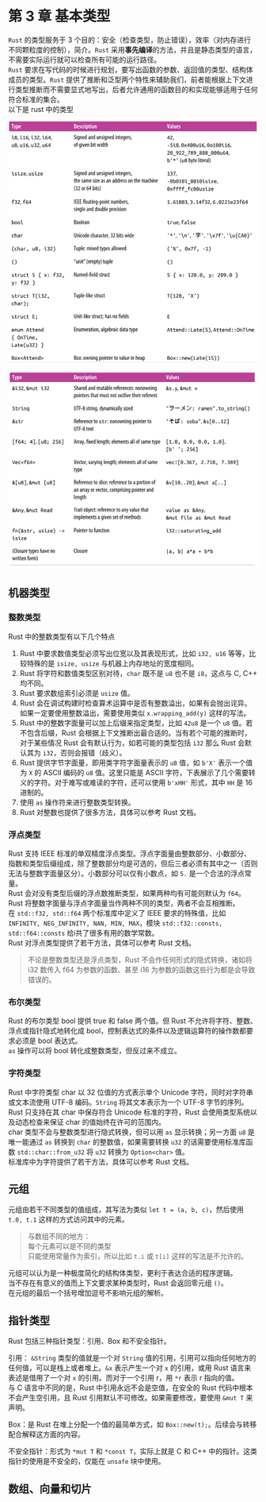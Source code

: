 # 第 3 章 基本类型

`Rust` 的类型服务于 3 个目的：安全（检查类型，防止错误），效率（对内存进行不同颗粒度的控制），简介。`Rust` 采用**事先编译**的方法，并且是静态类型的语言，不需要实际运行就可以检查所有可能的运行路径。  
`Rust` 要求在写代码的时候进行规划，要写出函数的参数、返回值的类型、结构体成员的类型。`Rust` 提供了推断和泛型两个特性来辅助我们，前者能根据上下文进行类型推断而不需要显式地写出，后者允许通用的函数目的和实现能够适用于任何符合标准的集合。  
以下是 rust 中的类型

![](_v_images/20220309204246038_32497.png)

![](_v_images/20220309204310260_31311.png)

## 机器类型
### 整数类型
Rust 中的整数类型有以下几个特点

1. Rust 中要求数值类型必须写出位宽以及其表现形式，比如 `i32, u16` 等等，比较特殊的是 `isize, usize` 与机器上内存地址的宽度相同。
2. Rust 将字符和数值类型区别对待，`char` 既不是 `u8` 也不是 `i8`，这点与 C, C++ 均不同。
3. Rust 要求数组索引必须是 `usize` 值。
4. Rust 会在调试构建时检查算术运算中是否有整数溢出，如果有会抛出诧异。如果一定要使用整数溢出，需要使用类似 `x.wrapping_add(y)` 这样的写法。
5. Rust 中的整数字面量可以加上后缀来指定类型，比如 `42u8` 是一个 `u8` 值。若不包含后缀，Rust 会根据上下文推断出最合适的。当有若个可能的推断时，对于某些情况 Rust 会有默认行为，如若可能的类型包括 `i32` 那么 Rust 会默认其为 `i32`，否则会报错（歧义）。
6. Rust 提供字节字面量，即用类字符字面量表示的 `u8` 值，如 `b'X'` 表示一个值为 `X` 的 ASCII 编码的 `u8` 值。这里只能是 ASCII 字符，下表展示了几个需要转义的字符。对于难写或难读的字符，还可以使用 `b'xHH'` 形式，其中 `HH` 是 16 进制的。
7. 使用 `as` 操作符来进行整数类型转换。
8. Rust 对整数也提供了很多方法，具体可以参考 Rust 文档。

### 浮点类型
Rust 支持 IEEE 标准的单双精度浮点类型。浮点字面量由整数部分、小数部分、指数和类型后缀组成，除了整数部分均是可选的，但后三者必须有其中之一（否则无法与整数字面量区分）。小数部分可以仅有小数点，如 `5.` 是一个合法的浮点常量。  
Rust 会对没有类型后缀的浮点数推断类型，如果两种均有可能则默认为 `f64`。Rust 将整数字面量与浮点字面量当作两种不同的类型，两者不会互相推断。  
在 `std::f32, std::f64` 两个标准库中定义了 IEEE 要求的特殊值，比如 `INFINITY, NEG_INFINITY, NAN, MIN, MAX`，模块 `std::f32::consts, std::f64::consts` 给i共了很多有用的数学常数。  
Rust 对浮点类型提供了若干方法，具体可以参考 Rust 文档。

> 不论是整数类型还是浮点类型，Rust 不会作任何形式的隐式转换，诸如将 i32 数传入 f64 为参数的函数、甚至 i16 为参数的函数这些行为都是会导致错误的。

### 布尔类型
Rust 的布尔类型 bool 提供 true 和 false 两个值。但 Rust 不允许将字符、整数、浮点或指针隐式地转化成 bool，控制表达式的条件以及逻辑运算符的操作数都要求必须是 bool 表达式。  
`as` 操作可以将 bool 转化成整数类型，但反过来不成立。

### 字符类型
Rust 中字符类型 char 以 32 位值的方式表示单个 Unicode 字符，同时对字符串或文本流使用 UTF-8 编码。`String` 将其文本表示为一个 UTF-8 字节的序列。  
Rust 只支持在其 char 中保存符合 Unicode 标准的字符，Rust 会使用类型系统以及动态检查来保证 char 的值始终在许可的范围内。  
char 类型不会与整数类型进行隐式转换，但可以用 `as` 显示转换；另一方面 `u8` 是唯一能通过 `as` 转换到 `char` 的整数值，如果需要转换 `u32` 的话需要使用标准库函数 `std::char::from_u32` 将 `u32` 转换为 `Option<char>` 值。  
标准库中为字符提供了若干方法，具体可以参考 Rust 文档。

## 元组
元组由若干不同类型的值组成，其写法为类似 `let t = (a, b, c)`，然后使用 `t.0, t.1` 这样的方式访问其中的元素。

> 与数组不同的地方：  
> 每个元素可以是不同的类型  
> 只能使用常量作为索引，所以比如 `t.i` 或 `t[i]` 这样的写法是不允许的。

元组可以认为是一种极度简化的结构体类型，更利于表达合适的程序逻辑。  
当不存在有意义的值而上下文要求某种类型时，Rust 会返回零元组 `()`。  
在元组的最后一个括号增加逗号不影响元组的解析。

## 指针类型
Rust 包括三种指针类型：引用、Box 和不安全指针。

引用： `&String` 类型的值就是一个对 `String` 值的引用，引用可以指向任何地方的任何值，可以是栈上或者堆上。`&x` 表示产生一个对 `x` 的引用，或用 Rust 语言来表述是借用了一个对 `x` 的引用。而对于一个引用 r，用 `*r` 表示 r 指向的值。  
与 C 语言中不同的是，Rust 中引用永远不会是空值，在安全的 Rust 代码中根本不会产生空引用，且 Rust 引用默认不可修改。如果需要修改，要使用 `&mut T` 来声明。

Box：是 Rust 在堆上分配一个值的最简单方式，如 `Box::new(t);`。后续会与转移配合解释这方面的内容。

不安全指针：形式为 `*mut T` 和 `*const T`，实际上就是 C 和 C++ 中的指针。这类指针的使用是不安全的，仅能在 `unsafe` 块中使用。

## 数组、向量和切片
